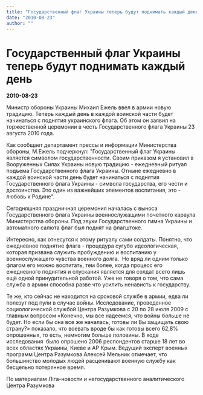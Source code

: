```yaml
---
title: "Государственный флаг Украины теперь будут поднимать каждый день"
date: "2010-08-23"
author: ""
---
```


# Государственный флаг Украины теперь будут поднимать каждый день

**2010-08-23** 

Министр обороны Украины Михаил Ежель ввел в армии новую традицию. Теперь каждый день в каждой воинской части будет начинаться с поднятия украинского флага. Об этом он заявил на торжественной церемонии в честь Государственного флага Украины 23 августа 2010 года.

Как сообщает департамент прессы и информации Министерства обороны, М.Ежель подчеркнул: "Государственный флаг Украины является символом государственности. Своим приказом я установил в Вооруженных Силах Украины новую традицию - ежедневный ритуал подъема Государственного флага Украины. Отныне ежедневно в каждой воинской части день будет начинаться с поднятия Государственного флага Украины - символа государства, его чести и достоинства. Это один из важнейших элементов воспитания, это - любовь к Родине".

Сегодняшняя праздничная церемония началась с выноса Государственного флага Украины военнослужащими почетного караула Министерства обороны. Под звуки Государственного гимна Украины и автоматного салюта флаг был поднят на флагштоке.

Интересно, как отнесутся к этому ритуалу сами солдаты. Понятно, что ежедневное поднятие флага - процедура сугубо идеологическая, которая призвана служить пробуждению и воспитанию у военнослужащего чувства военного долга.  Но вряд ли одним только флагом его можно воспитать, тем более, когда процесс его ежедневного поднятия и спускания является для солдат всего лишь ещё одной принудительной работой. Уже не говоря о том, что сама служба в армии способна разве что усилить ненависть к государству.

Те же, кто сейчас не находится на сроковой службе в армии, едва ли полезут под пули в случае войны. Исследование, проведенное социологической службой Центра Разумкова с 20 по 28 июля 2009 с главным вопросом «Конечно, мы все надеемся, что войны больше не будет. Но если бы она все же началась, готовы ли Вы защищать свою страну?» показало, что воевать вроде бы как готовы всего 62,8% опрошенных, то есть, немногим больше половины. В ходе исследования  было опрошено 2006 респондентов старше 18 лет во всех областях Украины, Киеве и АР Крым. Ведущий эксперт военных программ Центра Разумкова Алексей Мельник отмечает, что большинство молодых людей расценивают военную службу как бесцельно потерянное время. 

По материалам Ліга-новости и негосударственного аналитического Центра Разумкова